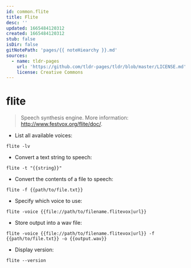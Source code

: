 ```yaml
---
id: common.flite
title: Flite
desc: ''
updated: 1665484120312
created: 1665484120312
stub: false
isDir: false
gitNotePath: 'pages/{{ noteHiearchy }}.md'
sources:
  - name: tldr-pages
    url: 'https://github.com/tldr-pages/tldr/blob/master/LICENSE.md'
    license: Creative Commons
---
```

# flite

> Speech synthesis engine.
> More information: <http://www.festvox.org/flite/doc/>.

- List all available voices:

`flite -lv`

- Convert a text string to speech:

`flite -t "{{string}}"`

- Convert the contents of a file to speech:

`flite -f {{path/to/file.txt}}`

- Specify which voice to use:

`flite -voice {{file://path/to/filename.flitevox|url}}`

- Store output into a wav file:

`flite -voice {{file://path/to/filename.flitevox|url}} -f {{path/to/file.txt}} -o {{output.wav}}`

- Display version:

`flite --version`

